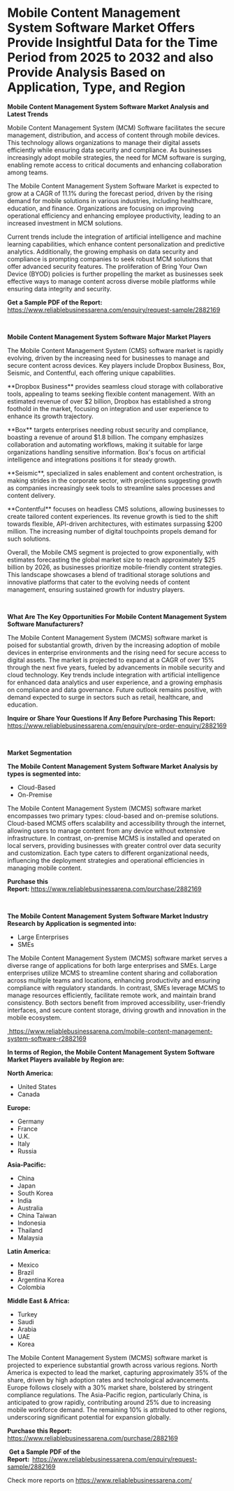 <p><h1>Mobile Content Management System Software Market Offers Provide Insightful Data for the Time Period from 2025 to 2032 and also Provide Analysis Based on Application, Type, and Region</h1></p><p><strong>Mobile Content Management System Software Market Analysis and Latest Trends</strong></p>
<p><p>Mobile Content Management System (MCM) Software facilitates the secure management, distribution, and access of content through mobile devices. This technology allows organizations to manage their digital assets efficiently while ensuring data security and compliance. As businesses increasingly adopt mobile strategies, the need for MCM software is surging, enabling remote access to critical documents and enhancing collaboration among teams.</p><p>The Mobile Content Management System Software Market is expected to grow at a CAGR of 11.1% during the forecast period, driven by the rising demand for mobile solutions in various industries, including healthcare, education, and finance. Organizations are focusing on improving operational efficiency and enhancing employee productivity, leading to an increased investment in MCM solutions.</p><p>Current trends include the integration of artificial intelligence and machine learning capabilities, which enhance content personalization and predictive analytics. Additionally, the growing emphasis on data security and compliance is prompting companies to seek robust MCM solutions that offer advanced security features. The proliferation of Bring Your Own Device (BYOD) policies is further propelling the market as businesses seek effective ways to manage content across diverse mobile platforms while ensuring data integrity and security.</p></p>
<p><strong>Get a Sample PDF of the Report:&nbsp;</strong> <a href="https://www.reliablebusinessarena.com/enquiry/request-sample/2882169?utm_campaign=2482&utm_medium=2&utm_source=Github&utm_content=ia&utm_term=13032025&utm_id=mobile-content-management-system-software">https://www.reliablebusinessarena.com/enquiry/request-sample/2882169</a></p>
<p>&nbsp;</p>
<p><strong>Mobile Content Management System Software Major Market Players</strong></p>
<p><p>The Mobile Content Management System (CMS) software market is rapidly evolving, driven by the increasing need for businesses to manage and secure content across devices. Key players include Dropbox Business, Box, Seismic, and Contentful, each offering unique capabilities.</p><p>**Dropbox Business** provides seamless cloud storage with collaborative tools, appealing to teams seeking flexible content management. With an estimated revenue of over $2 billion, Dropbox has established a strong foothold in the market, focusing on integration and user experience to enhance its growth trajectory.</p><p>**Box** targets enterprises needing robust security and compliance, boasting a revenue of around $1.8 billion. The company emphasizes collaboration and automating workflows, making it suitable for large organizations handling sensitive information. Box's focus on artificial intelligence and integrations positions it for steady growth.</p><p>**Seismic**, specialized in sales enablement and content orchestration, is making strides in the corporate sector, with projections suggesting growth as companies increasingly seek tools to streamline sales processes and content delivery.</p><p>**Contentful** focuses on headless CMS solutions, allowing businesses to create tailored content experiences. Its revenue growth is tied to the shift towards flexible, API-driven architectures, with estimates surpassing $200 million. The increasing number of digital touchpoints propels demand for such solutions.</p><p>Overall, the Mobile CMS segment is projected to grow exponentially, with estimates forecasting the global market size to reach approximately $25 billion by 2026, as businesses prioritize mobile-friendly content strategies. This landscape showcases a blend of traditional storage solutions and innovative platforms that cater to the evolving needs of content management, ensuring sustained growth for industry players.</p></p>
<p>&nbsp;</p>
<p><strong>What Are The Key Opportunities For Mobile Content Management System Software Manufacturers?</strong></p>
<p><p>The Mobile Content Management System (MCMS) software market is poised for substantial growth, driven by the increasing adoption of mobile devices in enterprise environments and the rising need for secure access to digital assets. The market is projected to expand at a CAGR of over 15% through the next five years, fueled by advancements in mobile security and cloud technology. Key trends include integration with artificial intelligence for enhanced data analytics and user experience, and a growing emphasis on compliance and data governance. Future outlook remains positive, with demand expected to surge in sectors such as retail, healthcare, and education.</p></p>
<p><strong>Inquire or Share Your Questions If Any Before Purchasing This Report:</strong> <a href="https://www.reliablebusinessarena.com/enquiry/pre-order-enquiry/2882169?utm_campaign=2482&utm_medium=2&utm_source=Github&utm_content=ia&utm_term=13032025&utm_id=mobile-content-management-system-software">https://www.reliablebusinessarena.com/enquiry/pre-order-enquiry/2882169</a></p>
<p>&nbsp;</p>
<p><strong>Market Segmentation</strong></p>
<p><strong>The Mobile Content Management System Software Market Analysis by types is segmented into:</strong></p>
<p><ul><li>Cloud-Based</li><li>On-Premise</li></ul></p>
<p><p>The Mobile Content Management System (MCMS) software market encompasses two primary types: cloud-based and on-premise solutions. Cloud-based MCMS offers scalability and accessibility through the internet, allowing users to manage content from any device without extensive infrastructure. In contrast, on-premise MCMS is installed and operated on local servers, providing businesses with greater control over data security and customization. Each type caters to different organizational needs, influencing the deployment strategies and operational efficiencies in managing mobile content.</p></p>
<p><strong>Purchase this Report:&nbsp;</strong><a href="https://www.reliablebusinessarena.com/purchase/2882169?utm_campaign=2482&utm_medium=2&utm_source=Github&utm_content=ia&utm_term=13032025&utm_id=mobile-content-management-system-software">https://www.reliablebusinessarena.com/purchase/2882169</a></p>
<p>&nbsp;</p>
<p><strong>The Mobile Content Management System Software Market Industry Research by Application is segmented into:</strong></p>
<p><ul><li>Large Enterprises</li><li>SMEs</li></ul></p>
<p><p>The Mobile Content Management System (MCMS) software market serves a diverse range of applications for both large enterprises and SMEs. Large enterprises utilize MCMS to streamline content sharing and collaboration across multiple teams and locations, enhancing productivity and ensuring compliance with regulatory standards. In contrast, SMEs leverage MCMS to manage resources efficiently, facilitate remote work, and maintain brand consistency. Both sectors benefit from improved accessibility, user-friendly interfaces, and secure content storage, driving growth and innovation in the mobile ecosystem.</p></p>
<p><a href="https://www.reliablebusinessarena.com/mobile-content-management-system-software-r2882169?utm_campaign=2482&utm_medium=2&utm_source=Github&utm_content=ia&utm_term=13032025&utm_id=mobile-content-management-system-software">&nbsp;https://www.reliablebusinessarena.com/mobile-content-management-system-software-r2882169</a></p>
<p><strong>In terms of Region, the Mobile Content Management System Software Market Players available by Region are:</strong></p>
<p>
    <p> <strong> North America: </strong>
        <ul>
            <li>United States</li>
            <li>Canada</li>
        </ul>
        </p> 
    <p> <strong> Europe: </strong>
        <ul>
            <li>Germany</li>
            <li>France</li>
            <li>U.K.</li>
            <li>Italy</li>
            <li>Russia</li>
        </ul>
        </p> 
    <p> <strong> Asia-Pacific: </strong>
        <ul>
            <li>China</li>
            <li>Japan</li>
            <li>South Korea</li>
            <li>India</li>
            <li>Australia</li>
            <li>China Taiwan</li>
            <li>Indonesia</li>
            <li>Thailand</li>
            <li>Malaysia</li>
        </ul>
        </p> 
    <p> <strong> Latin America: </strong>
        <ul>
            <li>Mexico</li>
            <li>Brazil</li>
            <li>Argentina Korea</li>
            <li>Colombia</li>
        </ul>
        </p> 
    <p> <strong> Middle East & Africa: </strong>
        <ul>
            <li>Turkey</li>
            <li>Saudi</li>
            <li>Arabia</li>
            <li>UAE</li>
            <li>Korea</li>
        </ul>
    </p>
    </p>
<p><p>The Mobile Content Management System (MCMS) software market is projected to experience substantial growth across various regions. North America is expected to lead the market, capturing approximately 35% of the share, driven by high adoption rates and technological advancements. Europe follows closely with a 30% market share, bolstered by stringent compliance regulations. The Asia-Pacific region, particularly China, is anticipated to grow rapidly, contributing around 25% due to increasing mobile workforce demand. The remaining 10% is attributed to other regions, underscoring significant potential for expansion globally.</p></p>
<p><strong>Purchase this Report: </strong><a href="https://www.reliablebusinessarena.com/purchase/2882169?utm_campaign=2482&utm_medium=2&utm_source=Github&utm_content=ia&utm_term=13032025&utm_id=mobile-content-management-system-software">https://www.reliablebusinessarena.com/purchase/2882169</a></p>
<p>&nbsp;<strong>Get a Sample PDF of the Report:&nbsp;&nbsp;</strong><a href="https://www.reliablebusinessarena.com/enquiry/request-sample/2882169?utm_campaign=2482&utm_medium=2&utm_source=Github&utm_content=ia&utm_term=13032025&utm_id=mobile-content-management-system-software">https://www.reliablebusinessarena.com/enquiry/request-sample/2882169</a></p>
<p><strong></strong></p>
<p>Check more reports on <a href="https://www.reliablebusinessarena.com/?utm_campaign=2482&utm_medium=2&utm_source=Github&utm_content=ia&utm_term=13032025&utm_id=mobile-content-management-system-software">https://www.reliablebusinessarena.com/</a></p>